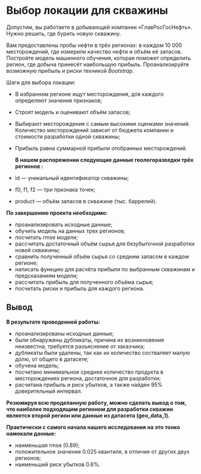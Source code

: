# Выбор локации для скважины

Допустим, вы работаете в добывающей компании «ГлавРосГосНефть». Нужно решить, где бурить новую скважину.

Вам предоставлены пробы нефти в трёх регионах: в каждом 10 000 месторождений, где измерили качество нефти и объём её запасов. Постройте модель машинного обучения, которая поможет определить регион, где добыча принесёт наибольшую прибыль. Проанализируйте возможную прибыль и риски техникой *Bootstrap.*

Шаги для выбора локации:

- В избранном регионе ищут месторождения, для каждого определяют значения признаков;
- Строят модель и оценивают объём запасов;
- Выбирают месторождения с самым высокими оценками значений. Количество месторождений зависит от бюджета компании и стоимости разработки одной скважины;
- Прибыль равна суммарной прибыли отобранных месторождений.

  **В нашем распоряжении следующие данные геологоразведки трёх регионов :**
- id — уникальный идентификатор скважины;
- f0, f1, f2 — три признака точек;
- product — объём запасов в скважине (тыс. баррелей).

**По завершению проекта необходимо:**
- проанализировать исходные данные;
- обучить модель на данных трех регионов;
- посчитать rmse модели;
- рассчитать достаточный объём сырья для безубыточной разработки новой скважины;
- сравнить полученный объём сырья со средним запасом в каждом регионе;
- написать функцию для расчёта прибыли по выбранным скважинам и предсказаниям модели;
- рассчитать прибыль для полученного объёма сырья;
- посчитать риски и прибыль для каждого региона.

## Вывод

**В результате проведенной работы:**
- проанализированы исходные данные;
- были обнаружены дубликаты, причина их возникновения неизвестна, требуется разъяснение от заказчика;
- дубликаты были удалены, так как их количество состваляет малую долю, от общего в датасете; 
- обучена модель;
- посчитано минимальное среднее количество продукта в месторождениях региона, достаточное для разработки;
- расчитана прибыль и риск убытков, а также найден 95% доверительный интервал.

**Резюмируя всю проделанную работу, можно сделать вывод о том, что наиболее подходящим регионом для разработки скважин является второй регион или данные из датасета (geo_data_1).**

**Практически с самого начала нашего исследования на это тонко намекали данные:**
- наименьшая rmse (0.89);
- положительное значение 0.025 квантиля, в отличие от других двух регионов;
- наименьший риск убытков 0.6%.

